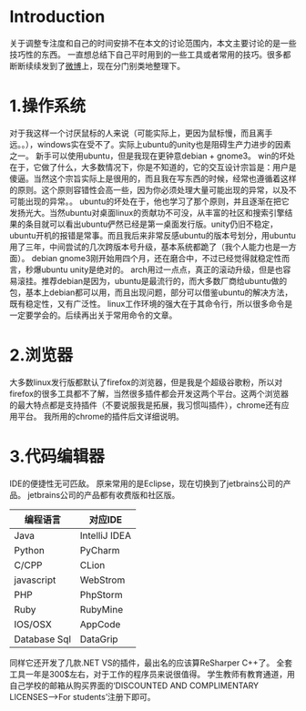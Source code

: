 
# Introduction 
关于调整专注度和自己的时间安排不在本文的讨论范围内，本文主要讨论的是一些技巧性的东西。
一直想总结下自己平时用到的一些工具或者常用的技巧。很多都断断续续发到了[微博](http://www.weibo.com/Findxiaoxun)上，现在分门别类地整理下。
# 1.操作系统
对于我这样一个讨厌鼠标的人来说（可能实际上，更因为鼠标慢，而且离手远。。），windows实在受不了。实际上ubuntu的unity也是阻碍生产力进步的因素之一。
新手可以使用ubuntu，但是我现在更钟意debian + gnome3。
win的坏处在于，它做了什么，大多数情况下，你是不知道的，它的交互设计宗旨是：用户是傻逼。当然这个宗旨实际上是很用的，而且我在写东西的时候，经常也遵循着这样的原则。这个原则容错性会高一些，因为你必须处理大量可能出现的异常，以及不可能出现的异常。。
ubuntu的坏处在于，他也学习了那个原则，并且逐渐在把它发扬光大。当然ubuntu对桌面linux的贡献功不可没，从丰富的社区和搜索引擎结果的条目就可以看出ubuntu俨然已经是第一桌面发行版。unity仍旧不稳定，ubuntu开机的报错是常事。而且我后来非常反感ubuntu的版本号划分，用ubuntu用了三年，中间尝试的几次跨版本号升级，基本系统都跪了（我个人能力也是一方面）。
debian gnome3刚开始用四个月，还在磨合中，不过已经觉得就稳定性而言，秒爆ubuntu unity是绝对的。
arch用过一点点，真正的滚动升级，但是也容易滚挂。推荐debian是因为，ubuntu是最流行的，而大多数厂商给ubuntu做的包，基本上debian都可以用，而且出现问题，部分可以借鉴ubuntu的解决方法，既有稳定性，又有广泛性。
linux工作环境的强大在于其命令行，所以很多命令是一定要学会的。后续再出关于常用命令的文章。
# 2.浏览器
大多数linux发行版都默认了firefox的浏览器，但是我是个超级谷歌粉，所以对firefox的很多工具都不了解，当然很多插件都会开发这两个平台。这两个浏览器的最大特点都是支持插件（不要说服我是拓展，我习惯叫插件），chrome还有应用平台。
我所用的chrome的插件后文详细说明。
# 3.代码编辑器
IDE的便捷性无可匹敌。
原来常用的是Eclipse，现在切换到了jetbrains公司的产品。
jetbrains公司的产品都有收费版和社区版。

|编程语言|对应IDE|
|-|-|
|Java|IntelliJ IDEA|
|Python|PyCharm|
|C/CPP|CLion|
|javascript|WebStrom|
|PHP|PhpStorm|
|Ruby|RubyMine|
|IOS/OSX|AppCode|
|Database Sql|DataGrip|

同样它还开发了几款.NET VS的插件，最出名的应该算ReSharper C++了。
全套工具一年是300$左右，对于工作的程序员来说很值得。
学生教师有教育通道，用自己学校的邮箱从购买界面的‘DISCOUNTED AND COMPLIMENTARY LICENSES-->For students’注册下即可。




